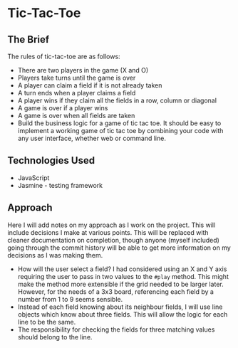 Tic-Tac-Toe
===============================

## The Brief

The rules of tic-tac-toe are as follows:

* There are two players in the game (X and O)
* Players take turns until the game is over
* A player can claim a field if it is not already taken
* A turn ends when a player claims a field
* A player wins if they claim all the fields in a row, column or diagonal
* A game is over if a player wins
* A game is over when all fields are taken
* Build the business logic for a game of tic tac toe. It should be easy to implement a working game of tic tac toe by combining your code with any user interface, whether web or command line.

## Technologies Used

* JavaScript
* Jasmine - testing framework

## Approach

Here I will add notes on my approach as I work on the project. This will include decisions I make at various points. This will be replaced with cleaner documentation on completion, though anyone (myself included) going through the commit history will be able to get more information on my decisions as I was making them.

* How will the user select a field? I had considered using an X and Y axis requiring the user to pass in two values to the `#play` method. This might make the method more extensible if the grid needed to be larger later. However, for the needs of a 3x3 board, referencing each field by a number from 1 to 9 seems sensible.
* Instead of each field knowing about its neighbour fields, I will use line objects which know about three fields. This will allow the logic for each line to be the same.
* The responsibility for checking the fields for three matching values should belong to the line.
